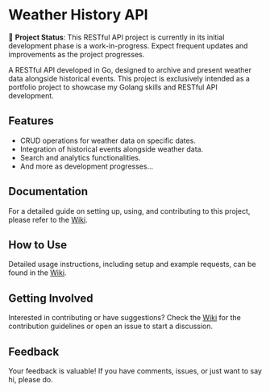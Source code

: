 # Weather History API
🚧 **Project Status**: This RESTful API project is currently in its initial development phase is a work-in-progress. Expect frequent updates and improvements as the project progresses.

A RESTful API developed in Go, designed to archive and present weather data alongside historical events. This project is exclusively intended as a portfolio project to showcase my Golang skills and RESTful API development. 

## Features

- CRUD operations for weather data on specific dates.
- Integration of historical events alongside weather data.
- Search and analytics functionalities.
- And more as development progresses...

## Documentation

For a detailed guide on setting up, using, and contributing to this project, please refer to the [Wiki](https://github.com/Cre4T3Tiv3/weather-history-api/wiki).

## How to Use

Detailed usage instructions, including setup and example requests, can be found in the [Wiki](https://github.com/Cre4T3Tiv3/weather-history-api/wiki#usage-examples).

## Getting Involved

Interested in contributing or have suggestions? Check the [Wiki](https://github.com/Cre4T3Tiv3/weather-history-api/wiki#contributing) for the contribution guidelines or open an issue to start a discussion.

## Feedback

Your feedback is valuable! If you have comments, issues, or just want to say hi, please do.

